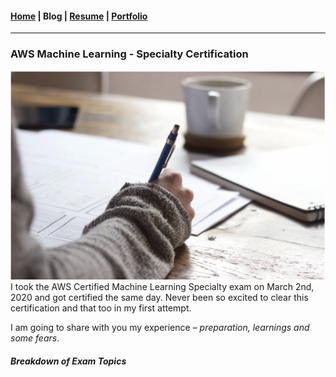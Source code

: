 #### [Home](/index) | Blog | [Resume](/resume) | [Portfolio](/portfolio)
---

<h3>AWS Machine Learning - Specialty Certification</h3>
<img class="blog-image-header" src="images/blogs/aws-prep/header.png?raw=true"/>


<div>
I took the AWS Certified Machine Learning Specialty exam on March 2nd, 2020 and got certified the same day. Never been so excited to clear this certification and that too in my first attempt.

<p>I am going to share with you my experience – <i>preparation, learnings and some fears</i>.</p>
<h5>Breakdown of Exam Topics</h5>
</div>
